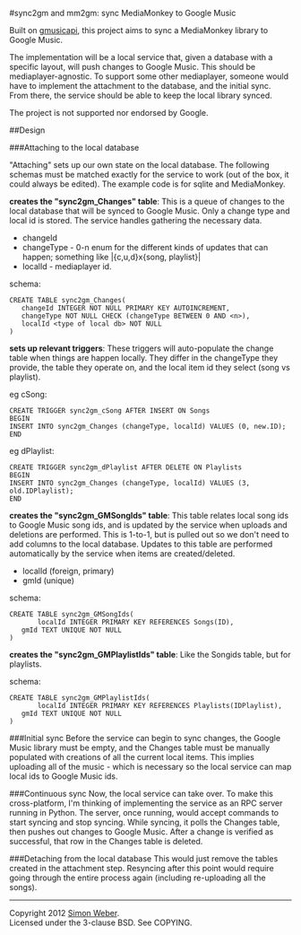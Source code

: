 #sync2gm and mm2gm: sync MediaMonkey to Google Music

Built on [gmusicapi](https://github.com/simon-weber/Unofficial-Google-Music-API), this project aims to sync a MediaMonkey library to Google Music.

The implementation will be a local service that, given a database with a specific layout, will push changes to Google Music. This should be mediaplayer-agnostic. To support some other mediaplayer, someone would have to implement the attachment to the database, and the initial sync. From there, the service should be able to keep the local library synced.

The project is not supported nor endorsed by Google.

##Design

###Attaching to the local database

"Attaching" sets up our own state on the local database. The following schemas must be matched exactly for the service to work (out of the box, it could always be edited). The example code is for sqlite and MediaMonkey.

**creates the "sync2gm_Changes" table**:
This is a queue of changes to the local database that will be synced to Google Music. Only a change type and local id is stored. The service handles gathering the necessary data.

* changeId
* changeType - 0-n enum for the different kinds of updates that can happen; something like |{c,u,d}x{song, playlist}|
* localId - mediaplayer id.

schema:

    CREATE TABLE sync2gm_Changes(
	   changeId INTEGER NOT NULL PRIMARY KEY AUTOINCREMENT,
	   changeType NOT NULL CHECK (changeType BETWEEN 0 AND <n>),
	   localId <type of local db> NOT NULL
    )


**sets up relevant triggers**:
These triggers will auto-populate the change table when things are happen locally. They differ in the changeType they provide, the table they operate on, and the local item id they select (song vs playlist).

eg cSong:

    CREATE TRIGGER sync2gm_cSong AFTER INSERT ON Songs
    BEGIN
	INSERT INTO sync2gm_Changes (changeType, localId) VALUES (0, new.ID);
    END


eg dPlaylist:

    CREATE TRIGGER sync2gm_dPlaylist AFTER DELETE ON Playlists
    BEGIN
	INSERT INTO sync2gm_Changes (changeType, localId) VALUES (3, old.IDPlaylist);
    END


**creates the "sync2gm_GMSongIds" table**:
This table relates local song ids to Google Music song ids, and is updated by the service when uploads and deletions are performed. This is 1-to-1, but is pulled out so we don't need to add columns to the local database. Updates to this table are performed automatically by the service when items are created/deleted.

* localId (foreign, primary)
* gmId (unique)

schema:

    CREATE TABLE sync2gm_GMSongIds(
    	   localId INTEGER PRIMARY KEY REFERENCES Songs(ID),
	   gmId TEXT UNIQUE NOT NULL
    )

**creates the "sync2gm_GMPlaylistIds" table**:
Like the Songids table, but for playlists.

schema:

    CREATE TABLE sync2gm_GMPlaylistIds(
    	   localId INTEGER PRIMARY KEY REFERENCES Playlists(IDPlaylist),
	   gmId TEXT UNIQUE NOT NULL
    )

###Initial sync
Before the service can begin to sync changes, the Google Music library must be empty, and the Changes table must be manually populated with creations of all the current local items. This implies uploading all of the music - which is necessary so the local service can map local ids to Google Music ids.

###Continuous sync
Now, the local service can take over. To make this cross-platform, I'm thinking of implementing the service as an RPC server running in Python. The server, once running, would accept commands to start syncing and stop syncing. While syncing, it polls the Changes table, then pushes out changes to Google Music. After a change is verified as successful, that row in the Changes table is deleted.

###Detaching from the local database
This would just remove the tables created in the attachment step. Resyncing after this point would require going through the entire process again (including re-uploading all the songs).

- - -


Copyright 2012 [Simon Weber](https://plus.google.com/103350848301234480355).  
Licensed under the 3-clause BSD. See COPYING.
